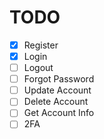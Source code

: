 # TODO

 - [X] Register
 - [X] Login
 - [ ] Logout
 - [ ] Forgot Password
 - [ ] Update Account
 - [ ] Delete Account
 - [ ] Get Account Info
 - [ ] 2FA